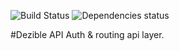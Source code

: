 
![Build Status](https://travis-ci.org/geclos/dezibel-api.svg?branch=master)
![Dependencies status](https://david-dm.org/geclos/dezibel-api.svg)

#Dezible API
Auth & routing api layer.
